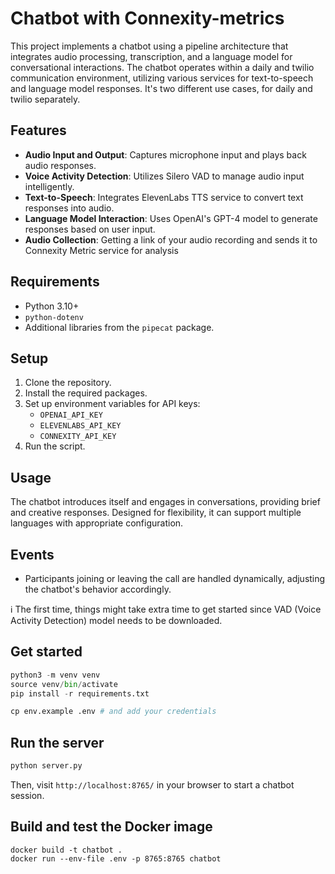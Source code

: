 # Chatbot with Connexity-metrics

This project implements a chatbot using a pipeline architecture that integrates audio processing, transcription, and a language model for conversational interactions. The chatbot operates within a daily and twilio communication environment, utilizing various services for text-to-speech and language model responses. It's two different use cases, for daily and twilio separately.

## Features

- **Audio Input and Output**: Captures microphone input and plays back audio responses.
- **Voice Activity Detection**: Utilizes Silero VAD to manage audio input intelligently.
- **Text-to-Speech**: Integrates ElevenLabs TTS service to convert text responses into audio.
- **Language Model Interaction**: Uses OpenAI's GPT-4 model to generate responses based on user input.
- **Audio Collection**: Getting a link of your audio recording and sends it to Connexity Metric service for analysis 

## Requirements

- Python 3.10+
- `python-dotenv`
- Additional libraries from the `pipecat` package.

## Setup

1. Clone the repository.
2. Install the required packages.
3. Set up environment variables for API keys:
   - `OPENAI_API_KEY`
   - `ELEVENLABS_API_KEY`
   - `CONNEXITY_API_KEY`
4. Run the script.

## Usage

The chatbot introduces itself and engages in conversations, providing brief and creative responses. Designed for flexibility, it can support multiple languages with appropriate configuration.

## Events

- Participants joining or leaving the call are handled dynamically, adjusting the chatbot's behavior accordingly.


ℹ️ The first time, things might take extra time to get started since VAD (Voice Activity Detection) model needs to be downloaded.

## Get started

```python
python3 -m venv venv
source venv/bin/activate
pip install -r requirements.txt

cp env.example .env # and add your credentials

```

## Run the server

```bash
python server.py
```

Then, visit `http://localhost:8765/` in your browser to start a chatbot session.

## Build and test the Docker image

```
docker build -t chatbot .
docker run --env-file .env -p 8765:8765 chatbot
```
